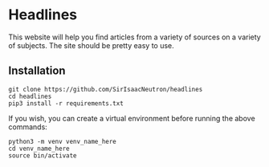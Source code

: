 # Headlines

This website will help you find articles from a variety of sources on a variety of subjects. The site should be pretty easy to use.

## Installation

```
git clone https://github.com/SirIsaacNeutron/headlines
cd headlines
pip3 install -r requirements.txt
```

If you wish, you can create a virtual environment before running the above commands:

```
python3 -m venv venv_name_here
cd venv_name_here
source bin/activate
```
